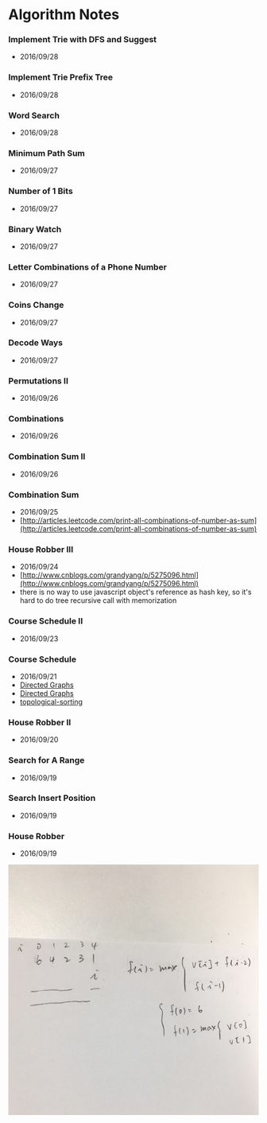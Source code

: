 # Algorithm Notes


### Implement Trie with DFS and Suggest

* 2016/09/28


### Implement Trie Prefix Tree

* 2016/09/28


### Word Search

* 2016/09/28


### Minimum Path Sum

* 2016/09/27


### Number of 1 Bits

* 2016/09/27


### Binary Watch

* 2016/09/27


### Letter Combinations of a Phone Number

* 2016/09/27


### Coins Change

* 2016/09/27


### Decode Ways

* 2016/09/27


### Permutations II

* 2016/09/26


### Combinations

* 2016/09/26


### Combination Sum II

* 2016/09/26


### Combination Sum

* 2016/09/25
* [http://articles.leetcode.com/print-all-combinations-of-number-as-sum](http://articles.leetcode.com/print-all-combinations-of-number-as-sum)


### House Robber III

* 2016/09/24
* [http://www.cnblogs.com/grandyang/p/5275096.html](http://www.cnblogs.com/grandyang/p/5275096.html)
* there is no way to use javascript object's reference as hash key, so it's hard to do tree recursive call with memorization


### Course Schedule II

* 2016/09/23


### Course Schedule

* 2016/09/21
* [Directed Graphs](http://www.cs.princeton.edu/courses/archive/spring07/cos226/lectures/20DirectedGraphs.pdf)
* [Directed Graphs](http://algs4.cs.princeton.edu/42digraph/)
* [topological-sorting](http://songlee24.github.io/2015/05/07/topological-sorting/)


### House Robber II

* 2016/09/20


### Search for A Range

* 2016/09/19


### Search Insert Position

* 2016/09/19


### House Robber

* 2016/09/19

![](./house-robber.jpg)

